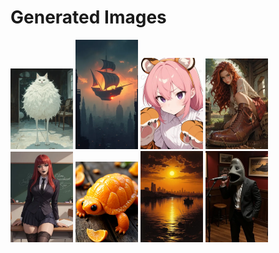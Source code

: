 # Generated Images



<img src="2025_10_23_01_thumb.webp" width="100"/> <img src="2025_10_23_02_thumb.webp" width="100"/> <img src="2025_10_23_03_thumb.webp" width="100"/> <img src="2025_10_23_04_thumb.webp" width="100"/> <img src="2025_10_23_05_thumb.webp" width="100"/> <img src="2025_10_23_06_thumb.webp" width="100"/> <img src="2025_10_23_07_thumb.webp" width="100"/> <img src="2025_10_23_08_thumb.webp" width="100"/>